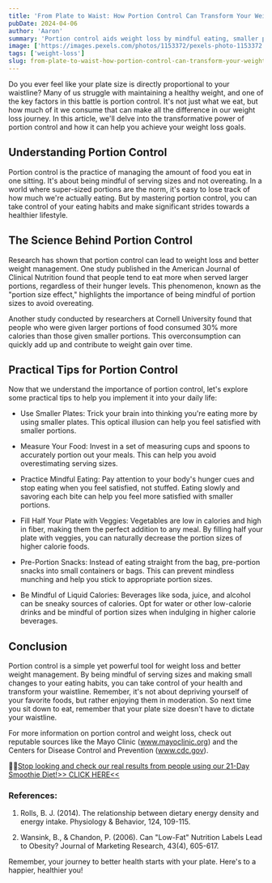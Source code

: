 ```yaml
---
title: 'From Plate to Waist: How Portion Control Can Transform Your Weight Loss Journey'
pubDate: 2024-04-06
author: 'Aaron'
summary: 'Portion control aids weight loss by mindful eating, smaller plates, and pre-portioned snacks. Simple, effective, transformative habits.'
image: ['https://images.pexels.com/photos/1153372/pexels-photo-1153372.jpeg?auto=compress&cs=tinysrgb&w=1260&h=750&dpr=1']
tags: ['weight-loss']
slug: from-plate-to-waist-how-portion-control-can-transform-your-weight-loss-journey.md
---
```




Do you ever feel like your plate size is directly proportional to your waistline? Many of us struggle with maintaining a healthy weight, and one of the key factors in this battle is portion control. It's not just what we eat, but how much of it we consume that can make all the difference in our weight loss journey. In this article, we'll delve into the transformative power of portion control and how it can help you achieve your weight loss goals.

## Understanding Portion Control

Portion control is the practice of managing the amount of food you eat in one sitting. It's about being mindful of serving sizes and not overeating. In a world where super-sized portions are the norm, it's easy to lose track of how much we're actually eating. But by mastering portion control, you can take control of your eating habits and make significant strides towards a healthier lifestyle.

## The Science Behind Portion Control

Research has shown that portion control can lead to weight loss and better weight management. One study published in the American Journal of Clinical Nutrition found that people tend to eat more when served larger portions, regardless of their hunger levels. This phenomenon, known as the "portion size effect," highlights the importance of being mindful of portion sizes to avoid overeating.

Another study conducted by researchers at Cornell University found that people who were given larger portions of food consumed 30% more calories than those given smaller portions. This overconsumption can quickly add up and contribute to weight gain over time.

## Practical Tips for Portion Control

Now that we understand the importance of portion control, let's explore some practical tips to help you implement it into your daily life:

- Use Smaller Plates: Trick your brain into thinking you're eating more by using smaller plates. This optical illusion can help you feel satisfied with smaller portions.

- Measure Your Food: Invest in a set of measuring cups and spoons to accurately portion out your meals. This can help you avoid overestimating serving sizes.

- Practice Mindful Eating: Pay attention to your body's hunger cues and stop eating when you feel satisfied, not stuffed. Eating slowly and savoring each bite can help you feel more satisfied with smaller portions.

- Fill Half Your Plate with Veggies: Vegetables are low in calories and high in fiber, making them the perfect addition to any meal. By filling half your plate with veggies, you can naturally decrease the portion sizes of higher calorie foods.

- Pre-Portion Snacks: Instead of eating straight from the bag, pre-portion snacks into small containers or bags. This can prevent mindless munching and help you stick to appropriate portion sizes.

- Be Mindful of Liquid Calories: Beverages like soda, juice, and alcohol can be sneaky sources of calories. Opt for water or other low-calorie drinks and be mindful of portion sizes when indulging in higher calorie beverages.

## Conclusion

Portion control is a simple yet powerful tool for weight loss and better weight management. By being mindful of serving sizes and making small changes to your eating habits, you can take control of your health and transform your waistline. Remember, it's not about depriving yourself of your favorite foods, but rather enjoying them in moderation. So next time you sit down to eat, remember that your plate size doesn't have to dictate your waistline.

For more information on portion control and weight loss, check out reputable sources like the Mayo Clinic (www.mayoclinic.org) and the Centers for Disease Control and Prevention (www.cdc.gov).

🥝🥤<a class="aff-link" href="https://bit.ly/3wbDNrv" >Stop looking and check our real results from people using our 21-Day Smoothie Diet!>> CLICK HERE<<</a>

### References:

1. Rolls, B. J. (2014). The relationship between dietary energy density and energy intake. Physiology & Behavior, 124, 109-115.

2. Wansink, B., & Chandon, P. (2006). Can "Low-Fat" Nutrition Labels Lead to Obesity? Journal of Marketing Research, 43(4), 605-617.



Remember, your journey to better health starts with your plate. Here's to a happier, healthier you!